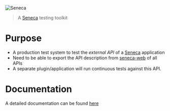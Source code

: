 ![Seneca](http://senecajs.org/files/assets/seneca-logo.png)
> A [Seneca](http://senecajs.org) testing toolkit


# Purpose

  * A production test system to test the *external API* of a [Seneca][] application
  * Need to be able to export the API description from [seneca-web][] of all APIs
  * A separate plugin/application will run continuous tests against this API.

# Documentation

A detailed documentation can be found [here](https://github.com/nearform/sentinel/blob/master/docs/Readme.md)


[seneca-web]: https://github.com/senecajs/seneca-web
[Seneca]: https://github.com/senecajs/seneca
